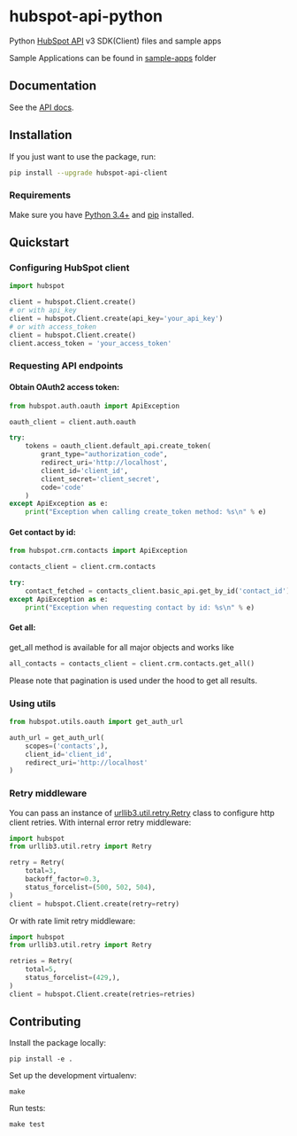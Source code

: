 # hubspot-api-python

Python [HubSpot API](https://developers.hubspot.com/docs-beta/overview) v3 SDK(Client) files and sample apps

Sample Applications can be found in [sample-apps](sample-apps/) folder

## Documentation

See the [API docs](https://developers.hubspot.com/docs-beta/overview).

## Installation

If you just want to use the package, run:

```bash
pip install --upgrade hubspot-api-client
```

### Requirements

Make sure you have [Python 3.4+](https://docs.python.org/3/) and [pip](https://pypi.org/project/pip/) installed.


## Quickstart


### Configuring HubSpot client

```python
import hubspot

client = hubspot.Client.create()
# or with api_key
client = hubspot.Client.create(api_key='your_api_key')
# or with access_token
client = hubspot.Client.create()
client.access_token = 'your_access_token'
```

### Requesting API endpoints

#### Obtain OAuth2 access token:

```python
from hubspot.auth.oauth import ApiException

oauth_client = client.auth.oauth

try:
    tokens = oauth_client.default_api.create_token(
        grant_type="authorization_code",
        redirect_uri='http://localhost',
        client_id='client_id',
        client_secret='client_secret',
        code='code'
    )
except ApiException as e:
    print("Exception when calling create_token method: %s\n" % e)
```

#### Get contact by id:

```python
from hubspot.crm.contacts import ApiException

contacts_client = client.crm.contacts

try:
    contact_fetched = contacts_client.basic_api.get_by_id('contact_id')
except ApiException as e:
    print("Exception when requesting contact by id: %s\n" % e)
```

#### Get all:

get_all method is available for all major objects and works like

```python
all_contacts = contacts_client = client.crm.contacts.get_all()
```

Please note that pagination is used under the hood to get all results.

### Using utils

```python
from hubspot.utils.oauth import get_auth_url

auth_url = get_auth_url(
    scopes=('contacts',),
    client_id='client_id',
    redirect_uri='http://localhost'
)
```


### Retry middleware

You can pass an instance of [urllib3.util.retry.Retry](https://urllib3.readthedocs.io/en/latest/reference/urllib3.util.html) class to configure http client retries.
With internal error retry middleware:

```python
import hubspot
from urllib3.util.retry import Retry

retry = Retry(
    total=3,
    backoff_factor=0.3,
    status_forcelist=(500, 502, 504),
)
client = hubspot.Client.create(retry=retry)
```
Or with rate limit retry middleware:

```python
import hubspot
from urllib3.util.retry import Retry

retries = Retry(
    total=5,
    status_forcelist=(429,),
)
client = hubspot.Client.create(retries=retries)
```

## Contributing

Install the package locally:

```
pip install -e .
```

Set up the development virtualenv:

```
make
```

Run tests:
```
make test
```
